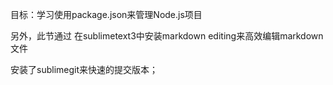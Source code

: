 目标：学习使用package.json来管理Node.js项目  

另外，此节通过 在sublimetext3中安装markdown editing来高效编辑markdown文件  

安装了sublimegit来快速的提交版本；

